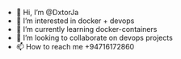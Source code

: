 - 👋 Hi, I’m @DxtorJa
- 👀 I’m interested in docker + devops
- 🌱 I’m currently learning docker-containers
- 💞️ I’m looking to collaborate on devops projects
- 📫 How to reach me +94716172860

<!---
DxtorJa/DxtorJa is a ✨ special ✨ repository because its `README.md` (this file) appears on your GitHub profile.
You can click the Preview link to take a look at your changes.
--->
